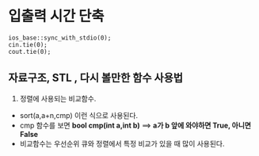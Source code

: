 # 입출력 시간 단축
```
ios_base::sync_with_stdio(0);
cin.tie(0);
cout.tie(0);
```

## 자료구조, STL , 다시 볼만한 함수 사용법
  1. 정렬에 사용되는 <stronger>비교함수.</stronger>
  
  - sort(a,a+n,cmp) 이런 식으로 사용된다.
  - cmp 함수를 보면 <strong>bool cmp(int a,int b)</strong>  ==> <strong>a가 b 앞에 와야하면 True, 아니면 False</strong>
  - 비교함수는 우선순위 큐와 정렬에서 특정 비교가 있을 때 많이 사용된다.
